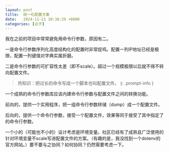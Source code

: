 ```yaml
---
layout: post
title:  统一化配置方案
date:   2024-11-21 10:36:29 +0800
categories: [点子]
---
```


我在之前的项目中常常避免用命令行参数，原因有二。

一是命令行参数序列化高度结构化的配置时非常捉鸡。配置一列IP地址已经是极限，配置一列键值对字典实属折磨。

二是命令行参数的可扩容性太差（即不scale）。超过一个规模极限以后就不得不转向配置文件。

> 热知识：把过长的命令写成一个脚本也叫配置文件。
{: .prompt-info }

一个成熟的命令行参数库应该内建命令行参数与配置文件之间的转换功能。

前向的，提供一个实用程序，把一组命令行参数转储（dump）成一个配置文件。

后向的，提供一个命令行参数，接受一个配置文件，效果等同于接受了其中指定了的命令行参数。

一个小的（可能也不小的）设计考虑是环境变量。社区已经有了成熟且广泛使用的针对环境变量不scale写进配置文件的方案。（有趣的是，我没找到一个dotenv的官方网站。）要不要与之协同？如何协同？仍然需要考虑一下。
